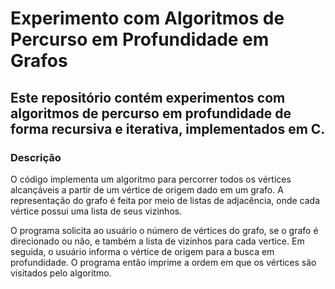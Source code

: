 # Experimento com Algoritmos de Percurso em Profundidade em Grafos

## Este repositório contém experimentos com algoritmos de percurso em profundidade de forma recursiva e iterativa, implementados em C.

### Descrição
O código implementa um algoritmo para percorrer todos os vértices alcançáveis a partir de um vértice de origem dado em um grafo. 
A representação do grafo é feita por meio de listas de adjacência, onde cada vértice possui uma lista de seus vizinhos.

O programa solicita ao usuário o número de vértices do grafo, se o grafo é direcionado ou não, e também a lista de vizinhos para cada vertice. 
Em seguida, o usuário informa o vértice de origem para a busca em profundidade.
O programa então imprime a ordem em que os vértices são visitados pelo algoritmo.
